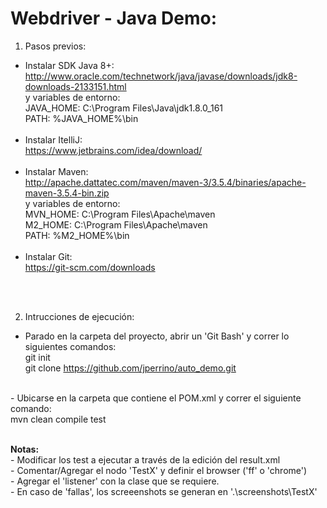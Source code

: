 # Webdriver - Java Demo:

1. Pasos previos:
- Instalar SDK Java 8+:
  <br>http://www.oracle.com/technetwork/java/javase/downloads/jdk8-downloads-2133151.html
  <br>y variables de entorno:
  <br>JAVA_HOME: C:\Program Files\Java\jdk1.8.0_161
  <br>PATH: %JAVA_HOME%\bin
  <br>
  <br>
- Instalar ItelliJ:
   <br>https://www.jetbrains.com/idea/download/
   <br>
   <br>
- Instalar Maven:
  <br>http://apache.dattatec.com/maven/maven-3/3.5.4/binaries/apache-maven-3.5.4-bin.zip
  <br>y variables de entorno:
  <br>MVN_HOME: C:\Program Files\Apache\maven
  <br>M2_HOME: C:\Program Files\Apache\maven
  <br>PATH: %M2_HOME%\bin
  <br>
  <br>
- Instalar Git:
 <br>https://git-scm.com/downloads
 <br>
 <br>
 
2. Intrucciones de ejecución:
- Parado en la carpeta del proyecto, abrir un 'Git Bash' y correr lo siguientes comandos:
 <br>git init
 <br>git clone https://github.com/jperrino/auto_demo.git
 <br>
- Ubicarse en la carpeta que contiene el POM.xml y correr el siguiente comando:
 <br>mvn clean compile test
 <br>
 <br>
 
<b>Notas:</b> 
 <br> - Modificar los test a ejecutar a través de la edición del result.xml
 <br> - Comentar/Agregar el nodo 'TestX' y definir el browser ('ff' o 'chrome')
 <br> - Agregar el 'listener' con la clase que se requiere.
 <br> - En caso de 'fallas', los screeenshots se generan en '.\screenshots\TestX'
